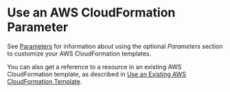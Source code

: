 # Use an AWS CloudFormation Parameter<a name="get_cfn_param"></a>

See [Parameters](https://docs.aws.amazon.com/AWSCloudFormation/latest/UserGuide/parameters-section-structure.html) for information about using the optional *Parameters* section to customize your AWS CloudFormation templates\.

You can also get a reference to a resource in an existing AWS CloudFormation template, as described in [Use an Existing AWS CloudFormation Template](use_cfn_template.md)\.